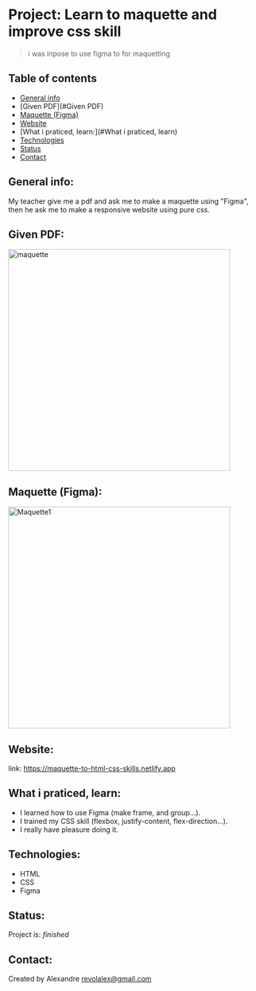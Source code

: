 
# Project: Learn to maquette and improve css skill
> i was inpose to use figma to for maquetting


## Table of contents
* [General info](#general-info)
* [Given PDF](#Given PDF)
* [Maquette (Figma)](#Maquette)
* [Website](#Website)
* [What i praticed, learn:](#What i praticed, learn)
* [Technologies](#Technologies)
* [Status](#Status)
* [Contact](#Contact)

## General info:
My teacher give me a pdf and ask me to make a maquette using "Figma", then he ask me to make a responsive website using pure css.


## Given PDF:
<img width="446" alt="maquette" src="https://user-images.githubusercontent.com/56839789/85950669-6fae9c00-b95e-11ea-95ee-63c6809a45be.jpg">


## Maquette (Figma):
<img width="446" alt="Maquette1" src="https://user-images.githubusercontent.com/56839789/85950859-991bf780-b95f-11ea-8182-3be896a52f24.png">


## Website:
link: https://maquette-to-html-css-skills.netlify.app


## What i praticed, learn:

- I learned how to use Figma (make frame, and group...).
- I trained my CSS skill (flexbox, justify-content, flex-direction...).
- I really have pleasure doing it.


## Technologies:
* HTML
* CSS
* Figma
 
 
## Status:
Project is:  _finished_


## Contact:
Created by Alexandre 
revolalex@gmail.com


